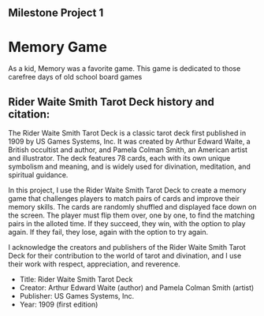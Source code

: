 ## Milestone Project 1
# Memory Game

As a kid, Memory was a favorite game. This game is dedicated to those carefree days of old school board games


## Rider Waite Smith Tarot Deck history and citation:

The Rider Waite Smith Tarot Deck is a classic tarot deck first published in 1909 by US Games Systems, Inc. It was created by Arthur Edward Waite, a British occultist and author, and Pamela Colman Smith, an American artist and illustrator. The deck features 78 cards, each with its own unique symbolism and meaning, and is widely used for divination, meditation, and spiritual guidance.

In this project, I use the Rider Waite Smith Tarot Deck to create a memory game that challenges players to match pairs of cards and improve their memory skills. The cards are randomly shuffled and displayed face down on the screen. The player must flip them over, one by one, to find the matching pairs in the alloted time. If they succeed, they win, with the option to play again. If they fail, they lose, again with the option to try again.

I acknowledge the creators and publishers of the Rider Waite Smith Tarot Deck for their contribution to the world of tarot and divination, and I use their work with respect, appreciation, and reverence.

- Title: Rider Waite Smith Tarot Deck
- Creator: Arthur Edward Waite (author) and Pamela Colman Smith (artist)
- Publisher: US Games Systems, Inc.
- Year: 1909 (first edition)